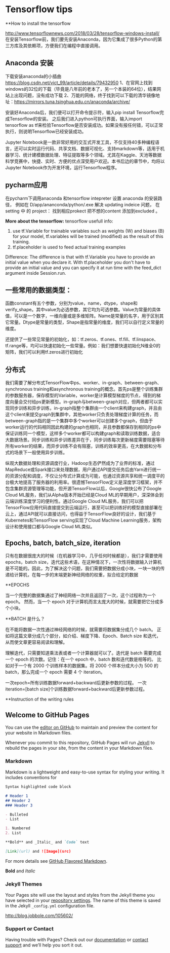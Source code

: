 # Tensorflow tips 

**How to install the tensorflow

http://www.tensorflownews.com/2018/03/28/tensorflow-windows-install/
在安装Tensorflow前，我们要先安装Anaconda，因为它集成了很多Python的第三方库及其依赖项，方便我们在编程中直接调用。

## Anaconda 安装
下载安装anaconda的小插曲
https://blog.csdn.net/vict_99/article/details/79432950
1、在官网上找到windows的32位的下载（毕竟是八年前的老本了，另一个本装的64位），结果网站上出现问题，没有成功下载
2、万能的网络，终于找到可以下载的清华镜像地址：https://mirrors.tuna.tsinghua.edu.cn/anaconda/archive/

安装好Anaconda后，我们便可以打开命令提示符，输入pip install Tensorflow完成Tensorflow的安装。
之后我们进入python可执行界面，输入import tensorflow as tf来检验Tensorflow是否安装成功。如果没有报任何错，可以正常执行，则说明Tensorflow已经安装成功。

Jupyter Notebook是一款非常好用的交互式开发工具，不仅支持40多种编程语言，还可以实时运行代码、共享文档、数据可视化、支持markdown等，适用于机器学习、统计建模数据处理、特征提取等多个领域。尤其在Kaggle、天池等数据科学竞赛中，快捷、实时、方便的优点深受用户欢迎。本书后边的章节中，均将以Jupyter Notebook作为开发环境，运行Tensorflow程序。

## pycharm应用
在pycharm下调用anaconda 和tensorflow
intepreter 设置 anaconda 的安装路径， 例如在 D/app/ananconda/python/.exe
解决 updating indeice 问题， 在  setting 中 的 project： 找到相应prokect 把不想的content 添加到excluded 。


**More about the tensorflow:**
tensorflow usefull info:

1. use tf.Variable for trainable variables such as weights (W) and biases (B) for your model,  tf.variables will be trained (modified) as the result of this training.
2. tf.placeholder is used to feed actual training examples 

Difference: 
The difference is that with tf.Variable you have to provide an initial value when you declare it. With tf.placeholder you don't have to provide an initial value and you can specify it at run time with the feed_dict argument inside Session.run.

## 一些常用的数据类型：
函数constant有五个参数，分别为value，name，dtype，shape和verify_shape。其中value为必选参数，其它均为可选参数。Value为常量的具体值，可以是一个数字，一维向量或是多维矩阵。Name是常量的名字，用于区别其它常量。Dtype是常量的类型，Shape是指常量的维度，我们可以自行定义常量的维度。

还提供了一些常见常量的初始化，如：tf.zeros、tf.ones、tf.fill、tf.linspace、tf.range等，均可以快速初始化一些常量。例如：我们想要快速初始化N维全0的矩阵，我们可以利用tf.zeros进行初始化


## 分布式
我们需要了解分布式TensorFlow中ps、worker、in-graph、between-graph、synchronous training和asynchronous training的概念。首先ps是整个训练集群的参数服务器，保存模型的Variable，worker是计算模型梯度的节点，得到的梯度向量会交付给ps更新模型。in-graph与between-graph对应，但两者都可以实现同步训练和异步训练，in-graph指整个集群由一个client来构建graph，并且由这个client来提交graph到集群中，其他worker只负责处理梯度计算的任务，而between-graph指的是一个集群中多个worker可以创建多个graph，但由于worker运行的代码相同因此构建的graph也相同，并且参数都保存到相同的ps中保证训练同一个模型，这样多个worker都可以构建graph和读取训练数据，适合大数据场景。同步训练和异步训练差异在于，同步训练每次更新梯度需要阻塞等待所有worker的结果，而异步训练不会有阻塞，训练的效率更高，在大数据和分布式的场景下一般使用异步训练。


纵观大数据处理和资源调度行业，Hadoop生态俨然成为了业界的标准，通过MapReduce或Spark接口来处理数据，用户通过API提交任务后由Yarn进行统一的资源分配和调度，不仅让分布式计算成为可能，也通过资源共享和统一调度平的台极大地提高了服务器的利用率。很遗憾TensorFlow定义是深度学习框架，并不包含集群资源管理等功能，但开源TensorFlow以后，Google很快公布了Google Cloud ML服务，我们从Alpha版本开始已经是Cloud ML的早期用户，深深体会到云端训练深度学习的便利性。通过Google Cloud ML服务，我们可以把TensorFlow应用代码直接提交到云端运行，甚至可以把训练好的模型直接部署在云上，通过API就可以直接访问，也得益于TensorFlow良好的设计，我们基于Kubernetes和TensorFlow serving实现了Cloud Machine Learning服务，架构设计和使用接口都与Google Cloud ML类似。


## Epochs, batch, batch_size, iteration 
只有在数据很庞大的时候（在机器学习中，几乎任何时候都是），我们才需要使用 epochs，batch size，迭代这些术语，在这种情况下，一次性将数据输入计算机是不可能的。因此，为了解决这个问题，我们需要把数据分成小块，一块一块的传递给计算机，在每一步的末端更新神经网络的权重，拟合给定的数据

**EPOCHS

当一个完整的数据集通过了神经网络一次并且返回了一次，这个过程称为一个 epoch。
然而，当一个 epoch 对于计算机而言太庞大的时候，就需要把它分成多个小块。


**BATCH 是什么？

在不能将数据一次性通过神经网络的时候，就需要将数据集分成几个 batch。
正如将这篇文章分成几个部分，如介绍、梯度下降、Epoch、Batch size 和迭代，从而使文章更容易阅读和理解。

理解迭代，只需要知道乘法表或者一个计算器就可以了。迭代是 batch 需要完成一个 epoch 的次数。记住：在一个 epoch 中，batch 数和迭代数是相等的。
比如对于一个有 2000 个训练样本的数据集。将 2000 个样本分成大小为 500 的 batch，那么完成一个 epoch 需要 4 个 iteration。

一次epoch=所有训练数据forward+backward后更新参数的过程。
一次iteration=[batch size]个训练数据forward+backward后更新参数过程。



**Instruction of the writing rules

## Welcome to GitHub Pages

You can use the [editor on GitHub](https://github.com/Winowang/Winowang.github.io/edit/master/README.md) to maintain and preview the content for your website in Markdown files.

Whenever you commit to this repository, GitHub Pages will run [Jekyll](https://jekyllrb.com/) to rebuild the pages in your site, from the content in your Markdown files.

### Markdown

Markdown is a lightweight and easy-to-use syntax for styling your writing. It includes conventions for

```markdown
Syntax highlighted code block

# Header 1
## Header 2
### Header 3

- Bulleted
- List

1. Numbered
2. List

**Bold** and _Italic_ and `Code` text

[Link](url) and ![Image](src)
```

For more details see [GitHub Flavored Markdown](https://guides.github.com/features/mastering-markdown/).


**Bold** and _Italic_


### Jekyll Themes

Your Pages site will use the layout and styles from the Jekyll theme you have selected in your [repository settings](https://github.com/Winowang/Winowang.github.io/settings). The name of this theme is saved in the Jekyll `_config.yml` configuration file.

http://blog.jobbole.com/105602/

### Support or Contact

Having trouble with Pages? Check out our [documentation](https://help.github.com/categories/github-pages-basics/) or [contact support](https://github.com/contact) and we’ll help you sort it out.
